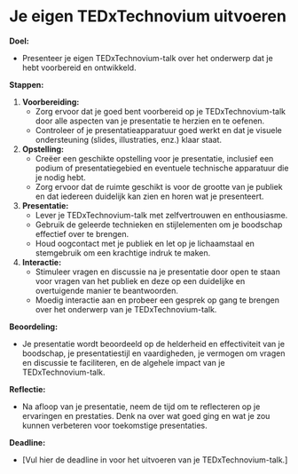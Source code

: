 # Je eigen TEDxTechnovium uitvoeren

**Doel:**

* Presenteer je eigen TEDxTechnovium-talk over het onderwerp dat je hebt voorbereid en ontwikkeld.

**Stappen:**

1. **Voorbereiding:**
   * Zorg ervoor dat je goed bent voorbereid op je TEDxTechnovium-talk door alle aspecten van je presentatie te herzien en te oefenen.
   * Controleer of je presentatieapparatuur goed werkt en dat je visuele ondersteuning (slides, illustraties, enz.) klaar staat.
2. **Opstelling:**
   * Creëer een geschikte opstelling voor je presentatie, inclusief een podium of presentatiegebied en eventuele technische apparatuur die je nodig hebt.
   * Zorg ervoor dat de ruimte geschikt is voor de grootte van je publiek en dat iedereen duidelijk kan zien en horen wat je presenteert.
3. **Presentatie:**
   * Lever je TEDxTechnovium-talk met zelfvertrouwen en enthousiasme.
   * Gebruik de geleerde technieken en stijlelementen om je boodschap effectief over te brengen.
   * Houd oogcontact met je publiek en let op je lichaamstaal en stemgebruik om een ​​krachtige indruk te maken.
4. **Interactie:**
   * Stimuleer vragen en discussie na je presentatie door open te staan ​​voor vragen van het publiek en deze op een duidelijke en overtuigende manier te beantwoorden.
   * Moedig interactie aan en probeer een gesprek op gang te brengen over het onderwerp van je TEDxTechnovium-talk.

**Beoordeling:**

* Je presentatie wordt beoordeeld op de helderheid en effectiviteit van je boodschap, je presentatiestijl en vaardigheden, je vermogen om vragen en discussie te faciliteren, en de algehele impact van je TEDxTechnovium-talk.

**Reflectie:**

* Na afloop van je presentatie, neem de tijd om te reflecteren op je ervaringen en prestaties. Denk na over wat goed ging en wat je zou kunnen verbeteren voor toekomstige presentaties.

**Deadline:**

* \[Vul hier de deadline in voor het uitvoeren van je TEDxTechnovium-talk.]
